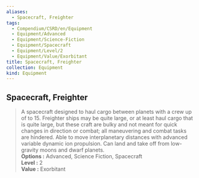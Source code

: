 ```yaml
---
aliases:
  - Spacecraft, Freighter
tags:
  - Compendium/CSRD/en/Equipment
  - Equipment/Advanced
  - Equipment/Science-Fiction
  - Equipment/Spacecraft
  - Equipment/Level/2
  - Equipment/Value/Exorbitant
title: Spacecraft, Freighter
collection: Equipment
kind: Equipment
---
```

## Spacecraft, Freighter  
  
>A spacecraft designed to haul cargo between planets with a crew up of to 15. Freighter ships may be quite large, or at least haul cargo that is quite large, but these craft are bulky and not meant for quick changes in direction or combat; all maneuvering and combat tasks are hindered. Able to move interplanetary distances with advanced variable dynamic ion propulsion. Can land and take off from low-gravity moons and dwarf planets.  
> **Options :** Advanced, Science Fiction, Spacecraft  
> **Level :** 2  
> **Value :** Exorbitant